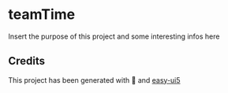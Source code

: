 # teamTime

Insert the purpose of this project and some interesting infos here

## Credits

This project has been generated with 💙 and [easy-ui5](https://github.com/SAP)
